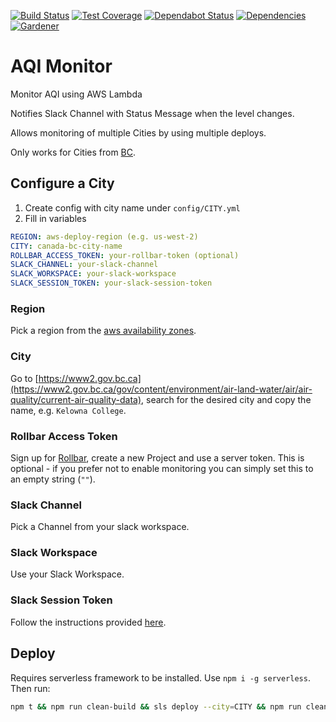 [![Build Status](https://img.shields.io/travis/simlu/aqi-monitor/master.svg)](https://travis-ci.org/simlu/aqi-monitor)
[![Test Coverage](https://img.shields.io/coveralls/simlu/aqi-monitor/master.svg)](https://coveralls.io/github/simlu/aqi-monitor?branch=master)
[![Dependabot Status](https://api.dependabot.com/badges/status?host=github&repo=simlu/aqi-monitor)](https://dependabot.com)
[![Dependencies](https://david-dm.org/simlu/aqi-monitor/status.svg)](https://david-dm.org/simlu/aqi-monitor)
[![Gardener](https://github.com/simlu/js-gardener/blob/master/assets/badge.svg)](https://github.com/simlu/js-gardener)

# AQI Monitor

Monitor AQI using AWS Lambda

Notifies Slack Channel with Status Message when the level changes.

Allows monitoring of multiple Cities by using multiple deploys.

Only works for Cities from [BC](https://www2.gov.bc.ca/gov/content/environment/air-land-water/air/air-quality/current-air-quality-data).

## Configure a City

1) Create config with city name under `config/CITY.yml`
2) Fill in variables

```yml
REGION: aws-deploy-region (e.g. us-west-2)
CITY: canada-bc-city-name
ROLLBAR_ACCESS_TOKEN: your-rollbar-token (optional)
SLACK_CHANNEL: your-slack-channel
SLACK_WORKSPACE: your-slack-workspace
SLACK_SESSION_TOKEN: your-slack-session-token
```

### Region 
Pick a region from the [aws availability zones](https://docs.aws.amazon.com/AmazonRDS/latest/UserGuide/Concepts.RegionsAndAvailabilityZones.html).

### City
Go to [https://www2.gov.bc.ca](https://www2.gov.bc.ca/gov/content/environment/air-land-water/air/air-quality/current-air-quality-data), search for the desired city and copy the name, e.g. `Kelowna College`.

### Rollbar Access Token
Sign up for [Rollbar](https://rollbar.com/signup/), create a new Project and use a server token. This is optional - if you prefer not to enable monitoring you can simply set this to an empty string (`""`).

### Slack Channel
Pick a Channel from your slack workspace.

### Slack Workspace
Use your Slack Workspace.

### Slack Session Token
Follow the instructions provided [here](https://github.com/simlu/slack-sdk#obtaining-user-session-token).

## Deploy

Requires serverless framework to be installed. Use `npm i -g serverless`. Then run:

```bash
npm t && npm run clean-build && sls deploy --city=CITY && npm run clean
```
